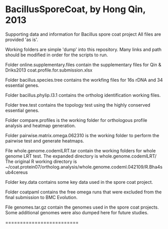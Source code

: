 BacillusSporeCoat, by Hong Qin, 2013
=================
Supporting data and information for Bacillus spore coat project
All files are provided 'as is'. 

Working folders are simple 'dump' into this repository. Many links and path should be modified 
in order for the scripts to run. 

Folder online.supplementary.files contain the supplementary files for Qin & Driks2013
 coat.profile.for.submission.xlsx

Folder bacillus.species.tree  contains the workfing files for 16s rDNA and 34 essential genes. 

Folder bacillus.phylip.I3.1 contains the ortholog identification working files. 

Folder tree.test  contains the topology test using the highly conserved essential genes. 

Folder compare.profiles is the working folder for orthologous profile analysis and heatmap generation. 

Folder pairwise.matrix.omega.062310 is the working folder to perform the pairwise test and generate heatmaps. 

File whole.genome.codemlLRT.tar contain the working folders for whole genome LRT test. 
The expanded directory is whole.genome.codemlLRT/
The original R working directory is ~/coat.protein07/ortholog.analysis/whole.genome.codeml.042109/R.Bha4sub4cereus

Folder key.data contains some key data used in the spore coat project. 

Folder coatpaml contains the free omega runs that were excluded from the final submission to BMC Evolution. 

File genomes.tar.gz contain the genomes used in the spore coat projects. Some additional genomes were also dumped here for future studies. 


=========================

